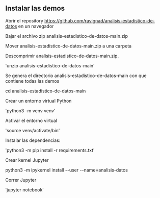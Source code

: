 ## Instalar las demos

Abrir el repository https://github.com/ravignad/analisis-estadistico-de-datos en un navegador

Bajar el archivo zip  analisis-estadistico-de-datos-main.zip

Mover analisis-estadistico-de-datos-main.zip a una carpeta

Descomprimir analisis-estadistico-de-datos-main.zip. 

'unzip analisis-estadistico-de-datos-main'

Se genera el directorio analisis-estadistico-de-datos-main con que contiene todas las demos

cd analisis-estadistico-de-datos-main

Crear un entorno virtual Python

'python3 -m venv venv'

Activar el entorno virtual

'source venv/activate/bin'

Instalar las dependencias:

'python3 -m pip install -r requirements.txt'

Crear kernel Jupyter 

python3 -m ipykernel install --user --name=analisis-datos

Correr Jupyter

'jupyter notebook'
